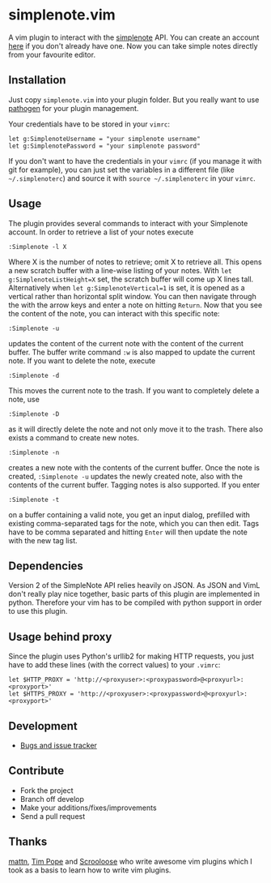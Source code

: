 # simplenote.vim
A vim plugin to interact with the [simplenote][1] API. You can create an
account [here](https://simple-note.appspot.com/create) if you don't already
have one.
Now you can take simple notes directly from your favourite editor.

## Installation
Just copy `simplenote.vim` into your plugin folder. But you really want to use
[pathogen][5] for your plugin management.

Your credentials have to be stored in your `vimrc`:

    let g:SimplenoteUsername = "your simplenote username"
    let g:SimplenotePassword = "your simplenote password"

If you don't want to have the credentials in your `vimrc` (if you manage it
with git for example), you can just set the variables in a different file (like
`~/.simplenoterc`) and source it with `source ~/.simplenoterc` in your `vimrc`.

## Usage
The plugin provides several commands to interact with your Simplenote account.
In order to retrieve a list of your notes execute

    :Simplenote -l X

Where X is the number of notes to retrieve; omit X to retrieve all.
This opens a new scratch buffer with a line-wise listing of your notes. With
`let g:SimplenoteListHeight=X` set, the scratch buffer will come up X lines
tall. Alternatively when `let g:SimplenoteVertical=1` is set, it is opened as a
vertical rather than horizontal split window. You can then navigate through the
with the arrow keys and enter a note on hitting `Return`. Now that you see the
content of the note, you can interact with this specific note:

    :Simplenote -u

updates the content of the current note with the content of the current buffer.
The buffer write command `:w` is also mapped to update the current note.
If you want to delete the note, execute

    :Simplenote -d

This moves the current note to the trash. If you want to completely delete a
note, use

    :Simplenote -D

as it will directly delete the note and not only move it to the trash.
There also exists a command to create new notes.

    :Simplenote -n

creates a new note with the contents of the current buffer. Once the note is
created, `:Simplenote -u` updates the newly created note, also with the
contents of the current buffer.
Tagging notes is also supported. If you enter

    :Simplenote -t

on a buffer containing a valid note, you get an input dialog, prefilled with
existing comma-separated tags for the note, which you can then edit. Tags have
to be comma separated and hitting `Enter` will then update the note with the
new tag list.

## Dependencies
Version 2 of the SimpleNote API relies heavily on JSON. As JSON and VimL don't
really play nice together, basic parts of this plugin are implemented in
python. Therefore your vim has to be compiled with python support in order to
use this plugin.

## Usage behind proxy
Since the plugin uses Python's urllib2 for making HTTP requests, you just have to
add these lines (with the correct values) to your `.vimrc`:

    let $HTTP_PROXY = 'http://<proxyuser>:<proxypassword>@<proxyurl>:<proxyport>'
    let $HTTPS_PROXY = 'http://<proxyuser>:<proxypassword>@<proxyurl>:<proxyport>'


## Development
- [Bugs and issue tracker](https://github.com/mrtazz/simplenote.vim/issues)

## Contribute
- Fork the project
- Branch off develop
- Make your additions/fixes/improvements
- Send a pull request

## Thanks
[mattn][2], [Tim Pope][3] and [Scrooloose][4] who write awesome vim plugins
which I took as a basis to learn how to write vim plugins.

[1]: http://simplenoteapp.com/
[2]: http://github.com/mattn
[3]: http://github.com/tpope
[4]: http://github.com/scrooloose
[5]: http://github.com/tpope/vim-pathogen
